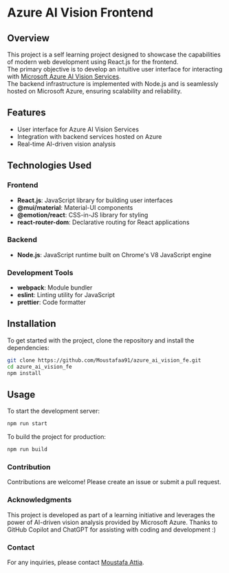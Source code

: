 # Azure AI Vision Frontend

## Overview
This project is a self learning project designed to showcase the capabilities of modern web development using React.js for the frontend.  
The primary objective is to develop an intuitive user interface for interacting with [Microsoft Azure AI Vision Services](https://learn.microsoft.com/en-us/azure/ai-services/computer-vision/overview-image-analysis?tabs=4-0).  
The backend infrastructure is implemented with Node.js and is seamlessly hosted on Microsoft Azure, ensuring scalability and reliability.

## Features
- User interface for Azure AI Vision Services
- Integration with backend services hosted on Azure
- Real-time AI-driven vision analysis

## Technologies Used
### Frontend
- **React.js**: JavaScript library for building user interfaces
- **@mui/material**: Material-UI components
- **@emotion/react**: CSS-in-JS library for styling
- **react-router-dom**: Declarative routing for React applications

### Backend
- **Node.js**: JavaScript runtime built on Chrome's V8 JavaScript engine

### Development Tools
- **webpack**: Module bundler
- **eslint**: Linting utility for JavaScript
- **prettier**: Code formatter

## Installation

To get started with the project, clone the repository and install the dependencies:

```bash
git clone https://github.com/Moustafaa91/azure_ai_vision_fe.git
cd azure_ai_vision_fe
npm install
```

## Usage
To start the development server:
```bash
npm run start
```

To build the project for production:
```bash
npm run build
```

### Contribution
Contributions are welcome! Please create an issue or submit a pull request.

### Acknowledgments
This project is developed as part of a learning initiative and leverages the power of AI-driven vision analysis provided by Microsoft Azure.
Thanks to GitHub Copilot and ChatGPT for assisting with coding and development :)

### Contact
For any inquiries, please contact [Moustafa Attia](https://www.linkedin.com/in/mustafa1090).



